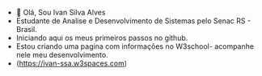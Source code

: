 - 👋 Olá, Sou Ivan Silva Alves
-   Estudante de Analise e Desenvolvimento de Sistemas pelo Senac RS - Brasil.
-   Iniciando aqui os meus primeiros passos no github.
-   Estou criando uma pagina com informações no W3school- acompanhe nele meu desenvolvimento.
-   (https://ivan-ssa.w3spaces.com)

<!---
Ivan-ssa/Ivan-ssa is a ✨ special ✨ repository because its `README.md` (this file) appears on your GitHub profile.
You can click the Preview link to take a look at your changes.
--->
